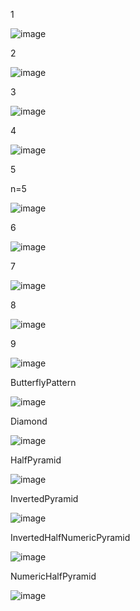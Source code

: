 1

![image](https://github.com/KirannThakur/Pattern/assets/134675862/4833fadd-28be-4019-bb71-e65dd5d6f10e)

2

![image](https://github.com/KirannThakur/Pattern/assets/134675862/aea1d79c-c790-4ce9-9462-5813ab94af1a)

3

![image](https://github.com/KirannThakur/Pattern/assets/134675862/49d31bb0-9f08-4644-bef6-1e75cc00000d)

4

![image](https://github.com/KirannThakur/Pattern/assets/134675862/86768cbc-b456-40f4-bf4e-dad986206797)

5

n=5

![image](https://github.com/KirannThakur/Pattern/assets/134675862/dbc1fdca-a866-46a4-8fa9-8ee52b36a149)

6

![image](https://github.com/KirannThakur/Pattern/assets/134675862/455becb3-9253-4594-b7b9-f744b2a2dfda)

7

![image](https://github.com/KirannThakur/Pattern/assets/134675862/25b95abb-5795-4de0-b092-3abdf962a920)

8

![image](https://github.com/KirannThakur/Pattern/assets/134675862/946bd40b-86af-4613-90d9-bd316c53198e)

9

![image](https://github.com/KirannThakur/Pattern/assets/134675862/cc4353b5-65cb-4d6a-9d3d-14a6b02c563d)


ButterflyPattern

![image](https://github.com/KirannThakur/Pattern/assets/134675862/15af10db-c2ff-4ba8-b8ba-637030c4814c)
 
 
Diamond

![image](https://github.com/KirannThakur/Pattern/assets/134675862/47f3ba13-c308-47e9-ac59-b7874fe9cc54)



HalfPyramid

![image](https://github.com/KirannThakur/Pattern/assets/134675862/261acb45-5d09-4d81-b3ba-ec7a903349a9)


InvertedPyramid

![image](https://github.com/KirannThakur/Pattern/assets/134675862/912a5f54-9439-484b-b71f-f9846d8fc86f)

InvertedHalfNumericPyramid

![image](https://github.com/KirannThakur/Pattern/assets/134675862/c9448563-c2a0-47b1-b838-c778aa59262b)


NumericHalfPyramid

![image](https://github.com/KirannThakur/Pattern/assets/134675862/639f7899-ca1e-4761-ba72-7a314f9b214d)

